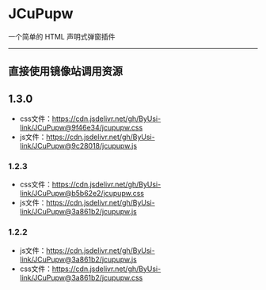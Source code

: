 # JCuPupw
一个简单的 HTML 声明式弹窗插件

---

## 直接使用镜像站调用资源

## 1.3.0
- css文件：<https://cdn.jsdelivr.net/gh/ByUsi-link/JCuPupw@9f46e34/jcupupw.css>
- js文件：<https://cdn.jsdelivr.net/gh/ByUsi-link/JCuPupw@9c28018/jcupupw.js>

### 1.2.3
- css文件：<https://cdn.jsdelivr.net/gh/ByUsi-link/JCuPupw@b5b62e2/jcupupw.css>
- js文件：<https://cdn.jsdelivr.net/gh/ByUsi-link/JCuPupw@3a861b2/jcupupw.js>

### 1.2.2
- js文件：<https://cdn.jsdelivr.net/gh/ByUsi-link/JCuPupw@3a861b2/jcupupw.js>
- css文件：<https://cdn.jsdelivr.net/gh/ByUsi-link/JCuPupw@3a861b2/jcupupw.css>
